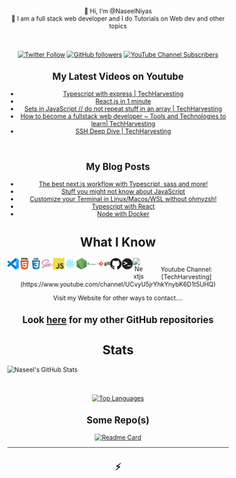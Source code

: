  <center>👋 Hi, I’m @NaseelNiyas <br>
 🏫 I am a full stack web developer and I do Tutorials on Web dev and other topics
<br><br><br>
  
[![Twitter Follow](https://img.shields.io/twitter/follow/naseelniyas?color=blue&logo=twitter&style=for-the-badge)](http://twitter.com/naseelniyas)
[![GitHub followers](https://img.shields.io/github/followers/naseelniyas?color=black&logo=github&style=for-the-badge)](http://github.com/naseelniyas)
[![YouTube Channel Subscribers](https://img.shields.io/youtube/channel/subscribers/UCvyU5jrYhkYnybK6D1t5UHQ?logo=youtube&style=for-the-badge)](https://www.youtube.com/c/TechHarvestingwithNaseel)
## My Latest Videos on Youtube 
<!-- YOUTUBE:START -->
- [Typescript with express | TechHarvesting](https://www.youtube.com/watch?v=EAIVdTXcXxY)
- [React.js in 1 minute](https://www.youtube.com/watch?v=YlKbqPYUm7w)
- [Sets in JavaScript  // do not repeat stuff in an array | TechHarvesting](https://www.youtube.com/watch?v=7g1gN4A2YLc)
- [How to become a fullstack web developer ~ Tools and Technologies to learn| TechHarvesting](https://www.youtube.com/watch?v=M-Z_0cXZKPo)
- [SSH Deep Dive | TechHarvesting](https://www.youtube.com/watch?v=hOwbUcnq5Rs)
<!-- YOUTUBE:END -->



<br />

## My Blog Posts
<!-- BLOG_POSTS:START -->
- [The best next.js workflow with Typescript, sass and more!](https://techharvesting.in/best-nextjs-workflow)
- [Stuff you might not know about JavaScript](https://techharvesting.in/super-cool-js-features)
- [Customize your Terminal in Linux/Macos/WSL without ohmyzsh!](https://techharvesting.in/customize-your-terminal-in-linuxmacoswsl-without-ohmyzsh)
- [Typescript with React](https://techharvesting.in/typescript-with-react)
- [Node with Docker](https://techharvesting.in/node-with-docker)
<!-- BLOG_POSTS:END -->

# What I Know

<img align="left" alt="Visual Studio Code" width="26px" src="https://raw.githubusercontent.com/github/explore/80688e429a7d4ef2fca1e82350fe8e3517d3494d/topics/visual-studio-code/visual-studio-code.png" />
<img align="left" alt="HTML5" width="26px" src="https://raw.githubusercontent.com/github/explore/80688e429a7d4ef2fca1e82350fe8e3517d3494d/topics/html/html.png" />
<img align="left" alt="CSS3" width="26px" src="https://raw.githubusercontent.com/github/explore/80688e429a7d4ef2fca1e82350fe8e3517d3494d/topics/css/css.png" />
<img align="left" alt="Sass" width="26px" src="https://raw.githubusercontent.com/github/explore/80688e429a7d4ef2fca1e82350fe8e3517d3494d/topics/sass/sass.png" />
<img align="left" alt="JavaScript" width="26px" src="https://raw.githubusercontent.com/github/explore/80688e429a7d4ef2fca1e82350fe8e3517d3494d/topics/javascript/javascript.png" />
<img align="left" alt="React" width="26px" src="https://raw.githubusercontent.com/github/explore/80688e429a7d4ef2fca1e82350fe8e3517d3494d/topics/react/react.png" />
<img align="left" alt="Node.js" width="26px" src="https://raw.githubusercontent.com/github/explore/80688e429a7d4ef2fca1e82350fe8e3517d3494d/topics/nodejs/nodejs.png" />
<img align="left" alt="MongoDB" width="26px" src="https://raw.githubusercontent.com/github/explore/80688e429a7d4ef2fca1e82350fe8e3517d3494d/topics/mongodb/mongodb.png" />
<img align="left" alt="Git" width="26px" src="https://raw.githubusercontent.com/github/explore/80688e429a7d4ef2fca1e82350fe8e3517d3494d/topics/git/git.png" />
<img align="left" alt="GitHub" width="26px" src="https://raw.githubusercontent.com/github/explore/78df643247d429f6cc873026c0622819ad797942/topics/github/github.png" />
<img align="left" alt="Terminal" width="26px" src="https://raw.githubusercontent.com/github/explore/80688e429a7d4ef2fca1e82350fe8e3517d3494d/topics/terminal/terminal.png" />
<img align="left" alt="Nextjs" width="26px" src="https://www.asapdevelopers.com/wp-content/uploads/2019/04/next_js.png" />



<br>
<center>
Youtube Channel: [TechHarvesting](https://www.youtube.com/channel/UCvyU5jrYhkYnybK6D1t5UHQ)

Visit my Website for other ways to contact....

Look [here](http://github.com/techharvesting) for my other GitHub repositories
---
  
 # Stats
  <img align="left" alt="Naseel's GitHub Stats" src="https://github-readme-stats.vercel.app/api?username=naseelniyas&show_icons=true&hide_border=true&theme=nightowl" />

 <br /><br /><br />
 
[![Top Languages](https://github-readme-stats.vercel.app/api/top-langs/?username=naseelniyas&layout=compact&theme=nightowl&hide_border=true)](https://github.com/naseelniyas/github-readme-stats)
 
 ## Some Repo(s)
 [![Readme Card](https://github-readme-stats.vercel.app/api/pin/?username=naseelniyas&repo=noter&theme=nightowl&hide_border=true)](https://github.com/naseelniyas/noter)

  

---
  
  ## ⚡
  
 </center>
  </center>
